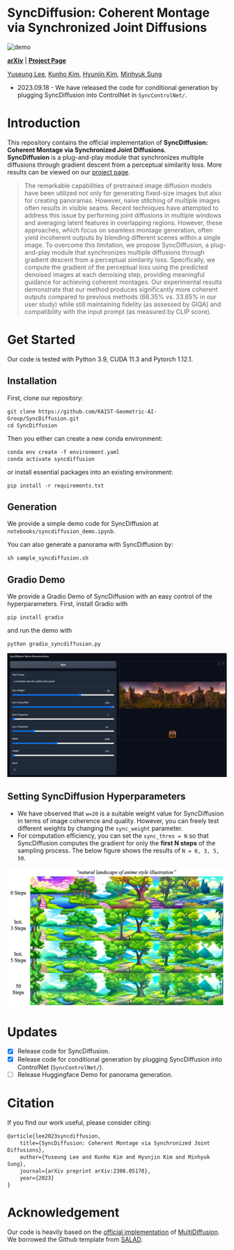# SyncDiffusion: Coherent Montage via Synchronized Joint Diffusions

![demo](./docs/demo/sync_demo.gif)

[**arXiv**](https://arxiv.org/abs/2306.05178) | [**Project Page**](https://syncdiffusion.github.io/) <br>

[Yuseung Lee](https://phillipinseoul.github.io/), [Kunho Kim](), [Hyunjin Kim](), [Minhyuk Sung](https://mhsung.github.io/) <br>

* 2023.09.18 - We have released the code for conditional generation by plugging SyncDiffusion into ControlNet in `SyncControlNet/`.

# Introduction
This repository contains the official implementation of **SyncDiffusion: Coherent Montage via Synchronized Joint Diffusions**.<br>
**SyncDiffusion** is a plug-and-play module that synchronizes multiple diffusions through gradient descent from a perceptual similarity loss. More results can be viewed on our [project page](https://syncdiffusion.github.io/).

[//]: # (### Abstract)
> The remarkable capabilities of pretrained image diffusion models have been utilized not only for generating fixed-size images but also for creating panoramas. However, naive stitching of multiple images often results in visible seams. Recent techniques have attempted to address this issue by performing joint diffusions in multiple windows and averaging latent features in overlapping regions. However, these approaches, which focus on seamless montage generation, often yield incoherent outputs by blending different scenes within a single image. To overcome this limitation, we propose SyncDiffusion, a plug-and-play module that synchronizes multiple diffusions through gradient descent from a perceptual similarity loss. Specifically, we compute the gradient of the perceptual loss using the predicted denoised images at each denoising step, providing meaningful guidance for achieving coherent montages. Our experimental results demonstrate that our method produces significantly more coherent outputs compared to previous methods (66.35% vs. 33.65% in our user study) while still maintaining fidelity (as assessed by GIQA) and compatibility with the input prompt (as measured by CLIP score).

# Get Started
Our code is tested with Python 3.9, CUDA 11.3 and Pytorch 1.12.1.

## Installation
First, clone our repository:
```
git clone https://github.com/KAIST-Geometric-AI-Group/SyncDiffusion.git
cd SyncDiffusion
```
Then you either can create a new conda environment:
```
conda env create -f environment.yaml
conda activate syncdiffusion
```
or install essential packages into an existing environment:
```
pip install -r requirements.txt
```

## Generation
We provide a simple demo code for SyncDiffusion at `notebooks/syncdiffusion_demo.ipynb`.

You can also generate a panorama with SyncDiffusion by:
```
sh sample_syncdiffusion.sh
```

## Gradio Demo
We provide a Gradio Demo of SyncDiffusion with an easy control of the hyperparameters. First, install Gradio with 
```
pip install gradio
```
and run the demo with
```
python gradio_syncdiffusion.py
```

![demo](./docs/figures/gradio_demo.png)

## Setting SyncDiffusion Hyperparameters
* We have observed that `w=20` is a suitable weight value for SyncDiffusion in terms of image coherence and quality. However, you can freely test different weights by changing the `sync_weight` parameter.
* For computation efficiency, you can set the `sync_thres = N` so that SyncDiffusion computes the gradient for only the **first N steps** of the sampling process. The below figure shows the results of `N = 0, 3, 5, 50`.


![diff_w](./docs/figures/syncdiffusion_diff_weights.png)

# Updates
- [x] Release code for SyncDiffusion.
- [x] Release code for conditional generation by plugging SyncDiffusion into ControlNet (`SyncControlNet/`).
- [ ] Release Huggingface Demo for panorama generation.

# Citation
If you find our work useful, please consider citing:
```
@article{lee2023syncdiffusion,
    title={SyncDiffusion: Coherent Montage via Synchronized Joint Diffusions}, 
    author={Yuseung Lee and Kunho Kim and Hyunjin Kim and Minhyuk Sung},
    journal={arXiv preprint arXiv:2306.05178},
    year={2023}
}
```

# Acknowledgement
Our code is heavily based on the [official implementation](https://github.com/omerbt/MultiDiffusion) of [MultiDiffusion](https://multidiffusion.github.io/). We borrowed the Github template from [SALAD](https://github.com/KAIST-Geometric-AI-Group/SALAD).
